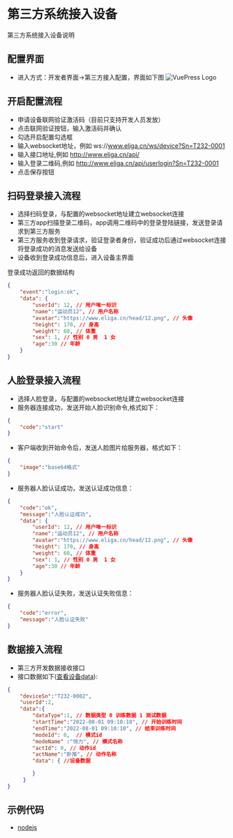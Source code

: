 # 第三方系统接入设备

第三方系统接入设备说明

## 配置界面
- 进入方式：开发者界面->第三方接入配置，界面如下图
![VuePress Logo](/images/thirdSetting.png)

## 开启配置流程

- 申请设备联网验证激活码（目前只支持开发人员发放）
- 点击联网验证按钮，输入激活码并确认
- 勾选开启配置勾选框
- 输入websocket地址，例如 ws://www.eliga.cn/ws/device?Sn=T232-0001
- 输入接口地址,例如 http://www.eliga.cn/api/
- 输入登录二维码,例如 http://www.eliga.cn/api/userlogin?Sn=T232-0001
- 点击保存按钮

## 扫码登录接入流程

- 选择扫码登录，与配置的websocket地址建立websocket连接
- 第三方app扫描登录二维码，app调用二维码中的登录登陆链接，发送登录请求到第三方服务
- 第三方服务收到登录请求，验证登录者身份，验证成功后通过websocket连接将登录成功的消息发送给设备
- 设备收到登录成功信息后，进入设备主界面

登录成功返回的数据结构
```json
{
    "event":"login:ok",
    "data": {
        "userId": 12, // 用户唯一标识
        "name":"运动员12", // 用户名称
        "avatar":"https://www.eliga.cn/head/12.png", // 头像
        "height": 170, // 身高
        "weight": 60, // 体重
        "sex": 1, // 性别 0 男  1 女
        "age":30 // 年龄
    }
}
```

## 人脸登录接入流程

- 选择人脸登录，与配置的websocket地址建立websocket连接
- 服务器连接成功，发送开始人脸识别命令,格式如下：
```json
{
    "code":"start"
}
```
- 客户端收到开始命令后，发送人脸图片给服务器，格式如下：
```json
{
    "image":"base64格式"
}
```
- 服务器人脸认证成功，发送认证成功信息：
```json
{
    "code":"ok",
    "message":"人脸认证成功",
    "data": {
        "userId": 12, // 用户唯一标识
        "name":"运动员12", // 用户名称
        "avatar":"https://www.eliga.cn/head/12.png", // 头像
        "height": 170, // 身高
        "weight": 60, // 体重
        "sex": 1, // 性别 0 男  1 女
        "age":30 // 年龄
    }
}
```
- 服务器人脸认证失败，发送认证失败信息：
```json
{
    "code":"error",
    "message":"人脸认证失败"
}
```

## 数据接入流程

- 第三方开发数据接收接口
- 接口数据如下([查看设备data](/third/deviceDataJson.html#t232-%E6%97%A0%E8%BD%A8%E8%BF%B9%E5%8A%9F%E8%83%BD%E8%AE%AD%E7%BB%83%E5%99%A8)):
```json
{
    "deviceSn":"T232-0002",
    "userId":2,
    "data":{ 
        "dataType":1, // 数据类型 0 训练数据 1 测试数据
        "startTime":"2022-08-01 09:10:10", // 开始训练时间
        "endTime":"2022-08-01 09:10:10", // 结束训练时间
        "modeId": 0,  // 模式id
        "modeName" :"恒力", // 模式名称
        "actId": 0, // 动作id 
        "actName":"卧推", // 动作名称
        "data": { //设备数据 

        }
     }
}
```

## 示例代码

- [nodejs](/demos/nodejs.zip)
  



